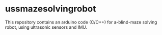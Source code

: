 # ussmazesolvingrobot
This repository contains an arduino code (C/C++) for a-blind-maze solving robot, using ultrasonic sensors and IMU.
